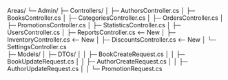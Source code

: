 ﻿Areas/
 └─ Admin/
     ├─ Controllers/
     │    ├─ AuthorsController.cs
     │    ├─ BooksController.cs
     │    ├─ CategoriesController.cs
     │    ├─ OrdersController.cs
     │    ├─ PromotionsController.cs
     │    ├─ StatisticsController.cs
     │    ├─ UsersController.cs
     │    ├─ ReportsController.cs          <-- New
     │    ├─ InventoryController.cs        <-- New
     │    ├─ DiscountsController.cs        <-- New
     │    └─ SettingsController.cs    
     ├─ Models/
     │    ├─ DTOs/
     │    │    ├─ BookCreateRequest.cs
     │    │    ├─ BookUpdateRequest.cs
     │    │    ├─ AuthorCreateRequest.cs
     │    │    ├─ AuthorUpdateRequest.cs
     │    │    └─ PromotionRequest.cs
